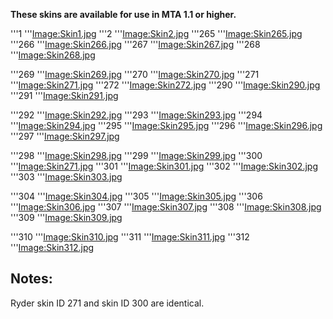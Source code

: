 **These skins are available for use in MTA 1.1 or higher.**

'''1 '''[Image:Skin1.jpg](/docs/image:skin1.jpg.md "wikilink") '''2 '''[Image:Skin2.jpg](/Image:Skin2.jpg.md "wikilink") '''265 '''[Image:Skin265.jpg](/Image:Skin265.jpg.md "wikilink") '''266 '''[Image:Skin266.jpg](/Image:Skin266.jpg.md "wikilink") '''267 '''[Image:Skin267.jpg](/Image:Skin267.jpg.md "wikilink") '''268 '''[Image:Skin268.jpg](/Image:Skin268.jpg.md "wikilink")

'''269 '''[Image:Skin269.jpg](/docs/image:skin269.jpg.md "wikilink") '''270 '''[Image:Skin270.jpg](/Image:Skin270.jpg.md "wikilink") '''271 '''[Image:Skin271.jpg](/Image:Skin271.jpg.md "wikilink") '''272 '''[Image:Skin272.jpg](/Image:Skin272.jpg.md "wikilink") '''290 '''[Image:Skin290.jpg](/Image:Skin290.jpg.md "wikilink") '''291 '''[Image:Skin291.jpg](/Image:Skin291.jpg.md "wikilink")

'''292 '''[Image:Skin292.jpg](/docs/image:skin292.jpg.md "wikilink") '''293 '''[Image:Skin293.jpg](/Image:Skin293.jpg.md "wikilink") '''294 '''[Image:Skin294.jpg](/Image:Skin294.jpg.md "wikilink") '''295 '''[Image:Skin295.jpg](/Image:Skin295.jpg.md "wikilink") '''296 '''[Image:Skin296.jpg](/Image:Skin296.jpg.md "wikilink") '''297 '''[Image:Skin297.jpg](/Image:Skin297.jpg.md "wikilink")

'''298 '''[Image:Skin298.jpg](/docs/image:skin298.jpg.md "wikilink") '''299 '''[Image:Skin299.jpg](/Image:Skin299.jpg.md "wikilink") '''300 '''[Image:Skin271.jpg](/Image:Skin271.jpg.md "wikilink") '''301 '''[Image:Skin301.jpg](/Image:Skin301.jpg.md "wikilink") '''302 '''[Image:Skin302.jpg](/Image:Skin302.jpg.md "wikilink") '''303 '''[Image:Skin303.jpg](/Image:Skin303.jpg.md "wikilink")

'''304 '''[Image:Skin304.jpg](/docs/image:skin304.jpg.md "wikilink") '''305 '''[Image:Skin305.jpg](/Image:Skin305.jpg.md "wikilink") '''306 '''[Image:Skin306.jpg](/Image:Skin306.jpg.md "wikilink") '''307 '''[Image:Skin307.jpg](/Image:Skin307.jpg.md "wikilink") '''308 '''[Image:Skin308.jpg](/Image:Skin308.jpg.md "wikilink") '''309 '''[Image:Skin309.jpg](/Image:Skin309.jpg.md "wikilink")

'''310 '''[Image:Skin310.jpg](/docs/image:skin310.jpg.md "wikilink") '''311 '''[Image:Skin311.jpg](/Image:Skin311.jpg.md "wikilink") '''312 '''[Image:Skin312.jpg](/Image:Skin312.jpg.md "wikilink")

Notes:
------

Ryder skin ID 271 and skin ID 300 are identical.
